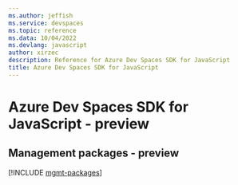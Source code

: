 ```yaml
---
ms.author: jeffish
ms.service: devspaces
ms.topic: reference
ms.data: 10/04/2022
ms.devlang: javascript
author: xirzec
description: Reference for Azure Dev Spaces SDK for JavaScript
title: Azure Dev Spaces SDK for JavaScript
---
```

# Azure Dev Spaces SDK for JavaScript - preview

## Management packages - preview
[!INCLUDE [mgmt-packages](dev-spaces-mgmt-index.md)]
